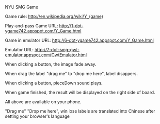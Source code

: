 NYU SMG Game

Game rule: http://en.wikipedia.org/wiki/Y_(game)

Play-and-pass Game URL: http://1-dot-ygame742.appspot.com/Y_Game.html

Game in emulator URL: http://6-dot-ygame742.appspot.com/Y_Game.html

Emulator URL: http://7-dot-smg-gwt-emulator.appspot.com/GwtEmulator.html 

When clicking a button, the image fade away.<p>
When drag the label "drag me" to "drop me here", label disappers.<p>
When clicking a button, pieceDown sound plays.<p>
When game finished, the result will be displayed on the right side of board.<p>
All above are available on your phone.<p>
"Drag me" "Drop me here", win lose labels are translated into Chinese after setting your browser's language<p>
